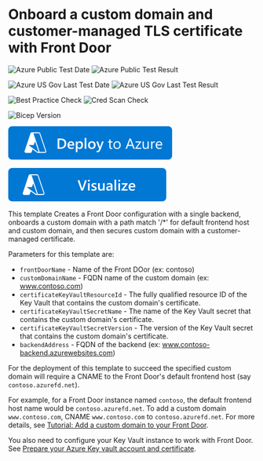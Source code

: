 # Onboard a custom domain and customer-managed TLS certificate with Front Door

![Azure Public Test Date](https://azurequickstartsservice.blob.core.windows.net/badges/quickstarts/microsoft.network/front-door-custom-domain-customer-certificate/PublicLastTestDate.svg)
![Azure Public Test Result](https://azurequickstartsservice.blob.core.windows.net/badges/quickstarts/microsoft.network/front-door-custom-domain-customer-certificate/PublicDeployment.svg)

![Azure US Gov Last Test Date](https://azurequickstartsservice.blob.core.windows.net/badges/quickstarts/microsoft.network/front-door-custom-domain-customer-certificate/FairfaxLastTestDate.svg)
![Azure US Gov Last Test Result](https://azurequickstartsservice.blob.core.windows.net/badges/quickstarts/microsoft.network/front-door-custom-domain-customer-certificate/FairfaxDeployment.svg)

![Best Practice Check](https://azurequickstartsservice.blob.core.windows.net/badges/quickstarts/microsoft.network/front-door-custom-domain-customer-certificate/BestPracticeResult.svg)
![Cred Scan Check](https://azurequickstartsservice.blob.core.windows.net/badges/quickstarts/microsoft.network/front-door-custom-domain-customer-certificate/CredScanResult.svg)

![Bicep Version](https://azurequickstartsservice.blob.core.windows.net/badges/quickstarts/microsoft.network/front-door-custom-domain-customer-certificate/BicepVersion.svg)

[![Deploy To Azure](https://raw.githubusercontent.com/Azure/azure-quickstart-templates/master/1-CONTRIBUTION-GUIDE/images/deploytoazure.svg?sanitize=true)](https://portal.azure.com/#create/Microsoft.Template/uri/https%3A%2F%2Fraw.githubusercontent.com%2FAzure%2Fazure-quickstart-templates%2Fmaster%2Fquickstarts%2Fmicrosoft.network%2Ffront-door-custom-domain-customer-certificate%2Fazuredeploy.json)

[![Visualize](https://raw.githubusercontent.com/Azure/azure-quickstart-templates/master/1-CONTRIBUTION-GUIDE/images/visualizebutton.svg?sanitize=true)](http://armviz.io/#/?load=https%3A%2F%2Fraw.githubusercontent.com%2FAzure%2Fazure-quickstart-templates%2Fmaster%2Fquickstarts%2Fmicrosoft.network%2Ffront-door-custom-domain-customer-certificate%2Fazuredeploy.json)   

This template Creates a Front Door configuration with a single backend, onboards a custom domain with a path match '/*' for default frontend host and custom domain, and then secures custom domain with a customer-managed certificate.

Parameters for this template are:
- `frontDoorName` - Name of the Front DOor (ex: contoso)
- `customDomainName` - FQDN name of the custom domain (ex: www.contoso.com)
- `certificateKeyVaultResourceId` - The fully qualified resource ID of the Key Vault that contains the custom domain's certificate.
- `certificateKeyVaultSecretName` - The name of the Key Vault secret that contains the custom domain's certificate.
- `certificateKeyVaultSecretVersion` - The version of the Key Vault secret that contains the custom domain's certificate.
- `backendAddress` - FQDN of the backend (ex: www.contoso-backend.azurewebsites.com)

For the deployment of this template to succeed the specified custom domain will require a CNAME to the Front Door's default frontend host (say `contoso.azurefd.net`).

For example, for a Front Door instance named `contoso`, the default frontend host name would be `contoso.azurefd.net`. To add a custom domain `www.contoso.com`, CNAME `www.contoso.com` to `contoso.azurefd.net`. For more details, see [Tutorial: Add a custom domain to your Front Door](https://docs.microsoft.com/azure/frontdoor/front-door-custom-domain).

You also need to configure your Key Vault instance to work with Front Door. See [Prepare your Azure Key vault account and certificate](https://docs.microsoft.com/azure/frontdoor/front-door-custom-domain-https#prepare-your-azure-key-vault-account-and-certificate).
